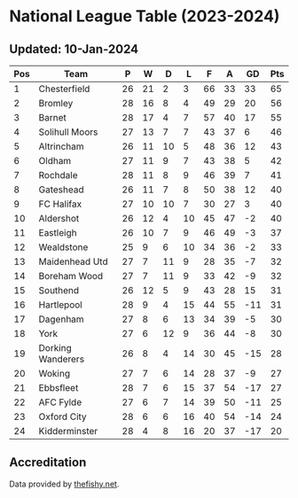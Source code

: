 # National League Table (2023-2024)
## Updated: 10-Jan-2024

| Pos | Team | P | W | D | L | F | A | GD | Pts |
| --- | --- | --- | --- | --- | --- | --- | --- | --- | --- |
| 1 | Chesterfield | 26 | 21 | 2 | 3 | 66 | 33 | 33 | 65 |
| 2 | Bromley | 28 | 16 | 8 | 4 | 49 | 29 | 20 | 56 |
| 3 | Barnet | 28 | 17 | 4 | 7 | 57 | 40 | 17 | 55 |
| 4 | Solihull Moors | 27 | 13 | 7 | 7 | 43 | 37 | 6 | 46 |
| 5 | Altrincham | 26 | 11 | 10 | 5 | 48 | 36 | 12 | 43 |
| 6 | Oldham | 27 | 11 | 9 | 7 | 43 | 38 | 5 | 42 |
| 7 | Rochdale | 28 | 11 | 8 | 9 | 46 | 39 | 7 | 41 |
| 8 | Gateshead | 26 | 11 | 7 | 8 | 50 | 38 | 12 | 40 |
| 9 | FC Halifax | 27 | 10 | 10 | 7 | 30 | 27 | 3 | 40 |
| 10 | Aldershot | 26 | 12 | 4 | 10 | 45 | 47 | -2 | 40 |
| 11 | Eastleigh | 26 | 10 | 7 | 9 | 46 | 49 | -3 | 37 |
| 12 | Wealdstone | 25 | 9 | 6 | 10 | 34 | 36 | -2 | 33 |
| 13 | Maidenhead Utd | 27 | 7 | 11 | 9 | 28 | 35 | -7 | 32 |
| 14 | Boreham Wood | 27 | 7 | 11 | 9 | 33 | 42 | -9 | 32 |
| 15 | Southend | 26 | 12 | 5 | 9 | 43 | 28 | 15 | 31 |
| 16 | Hartlepool | 28 | 9 | 4 | 15 | 44 | 55 | -11 | 31 |
| 17 | Dagenham | 27 | 8 | 6 | 13 | 34 | 39 | -5 | 30 |
| 18 | York | 27 | 6 | 12 | 9 | 36 | 44 | -8 | 30 |
| 19 | Dorking Wanderers | 26 | 8 | 4 | 14 | 30 | 45 | -15 | 28 |
| 20 | Woking | 27 | 7 | 6 | 14 | 28 | 37 | -9 | 27 |
| 21 | Ebbsfleet | 28 | 7 | 6 | 15 | 37 | 54 | -17 | 27 |
| 22 | AFC Fylde | 27 | 6 | 7 | 14 | 39 | 50 | -11 | 25 |
| 23 | Oxford City | 28 | 6 | 6 | 16 | 40 | 54 | -14 | 24 |
| 24 | Kidderminster | 28 | 4 | 8 | 16 | 20 | 37 | -17 | 20 |

## Accreditation 

Data provided by [thefishy.net](https://www.thefishy.net/).